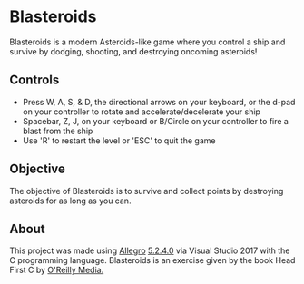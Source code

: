 # Blasteroids
Blasteroids is a modern Asteroids-like game where you control a ship and survive by dodging, shooting, and destroying oncoming asteroids!

## Controls
- Press W, A, S, & D, the directional arrows on your keyboard, or the d-pad on your controller to rotate and accelerate/decelerate your ship
- Spacebar, Z, J, on your keyboard or B/Circle on your controller to fire a blast from the ship
- Use 'R' to restart the level or 'ESC' to quit the game

## Objective
The objective of Blasteroids is to survive and collect points by destroying asteroids for as long as you can.

## About
This project was made using [Allegro](https://liballeg.org/) [5.2.4.0](https://liballeg.org/download.html) via Visual Studio 2017 with the C programming language. Blasteroids is an exercise given by the book Head First C by [O'Reilly Media.](https://www.oreilly.com/)